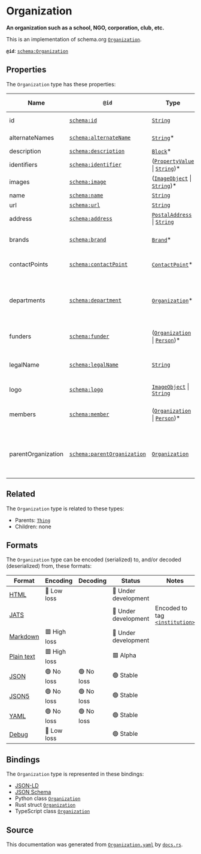 # Organization

**An organization such as a school, NGO, corporation, club, etc.**

This is an implementation of schema.org [`Organization`](https://schema.org/Organization).


**`@id`**: [`schema:Organization`](https://schema.org/Organization)

## Properties

The `Organization` type has these properties:

| Name               | `@id`                                                                | Type                                                                                                                                                                                                                 | Description                                                                                                    | Inherited from                                                                                               |
| ------------------ | -------------------------------------------------------------------- | -------------------------------------------------------------------------------------------------------------------------------------------------------------------------------------------------------------------- | -------------------------------------------------------------------------------------------------------------- | ------------------------------------------------------------------------------------------------------------ |
| id                 | [`schema:id`](https://schema.org/id)                                 | [`String`](https://github.com/stencila/stencila/blob/main/docs/reference/schema/data/string.md)                                                                                                                      | The identifier for this item                                                                                   | [`Entity`](https://github.com/stencila/stencila/blob/main/docs/reference/schema/other/entity.md)             |
| alternateNames     | [`schema:alternateName`](https://schema.org/alternateName)           | [`String`](https://github.com/stencila/stencila/blob/main/docs/reference/schema/data/string.md)*                                                                                                                     | Alternate names (aliases) for the item.                                                                        | [`Thing`](https://github.com/stencila/stencila/blob/main/docs/reference/schema/other/thing.md)               |
| description        | [`schema:description`](https://schema.org/description)               | [`Block`](https://github.com/stencila/stencila/blob/main/docs/reference/schema/prose/block.md)*                                                                                                                      | A description of the item.                                                                                     | [`Thing`](https://github.com/stencila/stencila/blob/main/docs/reference/schema/other/thing.md)               |
| identifiers        | [`schema:identifier`](https://schema.org/identifier)                 | ([`PropertyValue`](https://github.com/stencila/stencila/blob/main/docs/reference/schema/other/property-value.md) \| [`String`](https://github.com/stencila/stencila/blob/main/docs/reference/schema/data/string.md))* | Any kind of identifier for any kind of Thing.                                                                  | [`Thing`](https://github.com/stencila/stencila/blob/main/docs/reference/schema/other/thing.md)               |
| images             | [`schema:image`](https://schema.org/image)                           | ([`ImageObject`](https://github.com/stencila/stencila/blob/main/docs/reference/schema/works/image-object.md) \| [`String`](https://github.com/stencila/stencila/blob/main/docs/reference/schema/data/string.md))*    | Images of the item.                                                                                            | [`Thing`](https://github.com/stencila/stencila/blob/main/docs/reference/schema/other/thing.md)               |
| name               | [`schema:name`](https://schema.org/name)                             | [`String`](https://github.com/stencila/stencila/blob/main/docs/reference/schema/data/string.md)                                                                                                                      | The name of the item.                                                                                          | [`Thing`](https://github.com/stencila/stencila/blob/main/docs/reference/schema/other/thing.md)               |
| url                | [`schema:url`](https://schema.org/url)                               | [`String`](https://github.com/stencila/stencila/blob/main/docs/reference/schema/data/string.md)                                                                                                                      | The URL of the item.                                                                                           | [`Thing`](https://github.com/stencila/stencila/blob/main/docs/reference/schema/other/thing.md)               |
| address            | [`schema:address`](https://schema.org/address)                       | [`PostalAddress`](https://github.com/stencila/stencila/blob/main/docs/reference/schema/other/postal-address.md) \| [`String`](https://github.com/stencila/stencila/blob/main/docs/reference/schema/data/string.md)   | Postal address for the organization.                                                                           | [`Organization`](https://github.com/stencila/stencila/blob/main/docs/reference/schema/other/organization.md) |
| brands             | [`schema:brand`](https://schema.org/brand)                           | [`Brand`](https://github.com/stencila/stencila/blob/main/docs/reference/schema/other/brand.md)*                                                                                                                      | Brands that the organization is connected with.                                                                | [`Organization`](https://github.com/stencila/stencila/blob/main/docs/reference/schema/other/organization.md) |
| contactPoints      | [`schema:contactPoint`](https://schema.org/contactPoint)             | [`ContactPoint`](https://github.com/stencila/stencila/blob/main/docs/reference/schema/other/contact-point.md)*                                                                                                       | Correspondence/Contact points for the organization.                                                            | [`Organization`](https://github.com/stencila/stencila/blob/main/docs/reference/schema/other/organization.md) |
| departments        | [`schema:department`](https://schema.org/department)                 | [`Organization`](https://github.com/stencila/stencila/blob/main/docs/reference/schema/other/organization.md)*                                                                                                        | Departments within the organization. For example, Department of Computer Science, Research & Development etc.  | [`Organization`](https://github.com/stencila/stencila/blob/main/docs/reference/schema/other/organization.md) |
| funders            | [`schema:funder`](https://schema.org/funder)                         | ([`Organization`](https://github.com/stencila/stencila/blob/main/docs/reference/schema/other/organization.md) \| [`Person`](https://github.com/stencila/stencila/blob/main/docs/reference/schema/other/person.md))*  | Organization(s) or person(s) funding the organization.                                                         | [`Organization`](https://github.com/stencila/stencila/blob/main/docs/reference/schema/other/organization.md) |
| legalName          | [`schema:legalName`](https://schema.org/legalName)                   | [`String`](https://github.com/stencila/stencila/blob/main/docs/reference/schema/data/string.md)                                                                                                                      | The official name of the organization, e.g. the registered company name.                                       | [`Organization`](https://github.com/stencila/stencila/blob/main/docs/reference/schema/other/organization.md) |
| logo               | [`schema:logo`](https://schema.org/logo)                             | [`ImageObject`](https://github.com/stencila/stencila/blob/main/docs/reference/schema/works/image-object.md) \| [`String`](https://github.com/stencila/stencila/blob/main/docs/reference/schema/data/string.md)       | The logo of the organization.                                                                                  | [`Organization`](https://github.com/stencila/stencila/blob/main/docs/reference/schema/other/organization.md) |
| members            | [`schema:member`](https://schema.org/member)                         | ([`Organization`](https://github.com/stencila/stencila/blob/main/docs/reference/schema/other/organization.md) \| [`Person`](https://github.com/stencila/stencila/blob/main/docs/reference/schema/other/person.md))*  | Person(s) or organization(s) who are members of this organization.                                             | [`Organization`](https://github.com/stencila/stencila/blob/main/docs/reference/schema/other/organization.md) |
| parentOrganization | [`schema:parentOrganization`](https://schema.org/parentOrganization) | [`Organization`](https://github.com/stencila/stencila/blob/main/docs/reference/schema/other/organization.md)                                                                                                         | Entity that the Organization is a part of. For example, parentOrganization to a department is a university.    | [`Organization`](https://github.com/stencila/stencila/blob/main/docs/reference/schema/other/organization.md) |

## Related

The `Organization` type is related to these types:

- Parents: [`Thing`](https://github.com/stencila/stencila/blob/main/docs/reference/schema/other/thing.md)
- Children: none

## Formats

The `Organization` type can be encoded (serialized) to, and/or decoded (deserialized) from, these formats:

| Format                                                                                        | Encoding       | Decoding     | Status                 | Notes                                                                                                           |
| --------------------------------------------------------------------------------------------- | -------------- | ------------ | ---------------------- | --------------------------------------------------------------------------------------------------------------- |
| [HTML](https://github.com/stencila/stencila/blob/main/docs/reference/formats/html.md)         | 🔷 Low loss     |              | 🚧 Under development    |                                                                                                                 |
| [JATS](https://github.com/stencila/stencila/blob/main/docs/reference/formats/jats.md)         |                |              | 🚧 Under development    | Encoded to tag [`<institution>`](https://jats.nlm.nih.gov/articleauthoring/tag-library/1.3/element/institution) |
| [Markdown](https://github.com/stencila/stencila/blob/main/docs/reference/formats/markdown.md) | 🟥 High loss    |              | 🚧 Under development    |                                                                                                                 |
| [Plain text](https://github.com/stencila/stencila/blob/main/docs/reference/formats/text.md)   | 🟥 High loss    |              | 🟥 Alpha                |                                                                                                                 |
| [JSON](https://github.com/stencila/stencila/blob/main/docs/reference/formats/json.md)         | 🟢 No loss      | 🟢 No loss    | 🟢 Stable               |                                                                                                                 |
| [JSON5](https://github.com/stencila/stencila/blob/main/docs/reference/formats/json5.md)       | 🟢 No loss      | 🟢 No loss    | 🟢 Stable               |                                                                                                                 |
| [YAML](https://github.com/stencila/stencila/blob/main/docs/reference/formats/yaml.md)         | 🟢 No loss      | 🟢 No loss    | 🟢 Stable               |                                                                                                                 |
| [Debug](https://github.com/stencila/stencila/blob/main/docs/reference/formats/debug.md)       | 🔷 Low loss     |              | 🟢 Stable               |                                                                                                                 |

## Bindings

The `Organization` type is represented in these bindings:

- [JSON-LD](https://stencila.dev/Organization.jsonld)
- [JSON Schema](https://stencila.dev/Organization.schema.json)
- Python class [`Organization`](https://github.com/stencila/stencila/blob/main/python/stencila/types/organization.py)
- Rust struct [`Organization`](https://github.com/stencila/stencila/blob/main/rust/schema/src/types/organization.rs)
- TypeScript class [`Organization`](https://github.com/stencila/stencila/blob/main/typescript/src/types/Organization.ts)

## Source

This documentation was generated from [`Organization.yaml`](https://github.com/stencila/stencila/blob/main/schema/Organization.yaml) by [`docs.rs`](https://github.com/stencila/stencila/blob/main/rust/schema-gen/src/docs.rs).